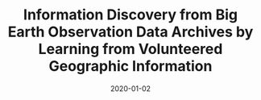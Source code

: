 ---
date: 2020-01-02
code: IDEAL-VGI
title: Information Discovery from Big Earth Observation Data Archives by Learning from Volunteered Geographic Information
abstract:

text: |
    DEAL-VGI is funded by the German Research Foundation for the period 2019-2022 under the Priority Programme “Volunteered Geographic Information (VGI): Interpretation, Visualisation and Social Computing” [SPP 1894]. The IDEAL-VGI project contributes to the following research domain indicated in the priority programme: information retrieval and analysis of VGI (machine learning and algorithmic interpretation for VGI and quality assessment of VGI).

main_page_image: ideal-vgi-logo.png

---